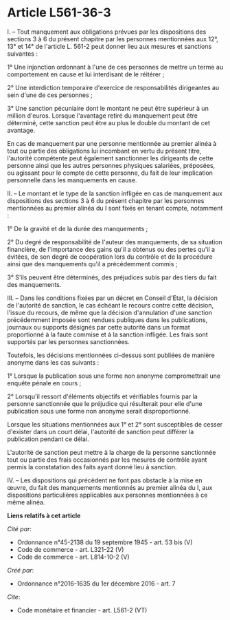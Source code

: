 # Article L561-36-3

I. – Tout manquement aux obligations prévues par les dispositions des sections 3 à 6 du présent chapitre par les personnes
mentionnées aux 12°, 13° et 14° de l'article L. 561-2 peut donner lieu aux mesures et sanctions suivantes : 

1° Une injonction ordonnant à l'une de ces personnes de mettre un terme au comportement en cause et lui interdisant de le
réitérer ; 

2° Une interdiction temporaire d'exercice de responsabilités dirigeantes au sein d'une de ces personnes ; 

3° Une sanction pécuniaire dont le montant ne peut être supérieur à un million d'euros. Lorsque l'avantage retiré du
manquement peut être déterminé, cette sanction peut être au plus le double du montant de cet avantage. 

En cas de manquement par une personne mentionnée au premier alinéa à tout ou partie des obligations lui incombant en vertu du
présent titre, l'autorité compétente peut également sanctionner les dirigeants de cette personne ainsi que les autres
personnes physiques salariées, préposées, ou agissant pour le compte de cette personne, du fait de leur implication
personnelle dans les manquements en cause. 

II. – Le montant et le type de la sanction infligée en cas de manquement aux dispositions des sections 3 à 6 du présent
chapitre par les personnes mentionnées au premier alinéa du I sont fixés en tenant compte, notamment : 

1° De la gravité et de la durée des manquements ; 

2° Du degré de responsabilité de l'auteur des manquements, de sa situation financière, de l'importance des gains qu'il a
obtenus ou des pertes qu'il a évitées, de son degré de coopération lors du contrôle et de la procédure ainsi que des
manquements qu'il a précédemment commis ; 

3° S'ils peuvent être déterminés, des préjudices subis par des tiers du fait des manquements. 

III. – Dans les conditions fixées par un décret en Conseil d'Etat, la décision de l'autorité de sanction, le cas échéant le
recours contre cette décision, l'issue du recours, de même que la décision d'annulation d'une sanction précédemment imposée
sont rendues publiques dans les publications, journaux ou supports désignés par cette autorité dans un format proportionné à
la faute commise et à la sanction infligée. Les frais sont supportés par les personnes sanctionnées. 

Toutefois, les décisions mentionnées ci-dessus sont publiées de manière anonyme dans les cas suivants : 

1° Lorsque la publication sous une forme non anonyme compromettrait une enquête pénale en cours ; 

2° Lorsqu'il ressort d'éléments objectifs et vérifiables fournis par la personne sanctionnée que le préjudice qui résulterait
pour elle d'une publication sous une forme non anonyme serait disproportionné. 

Lorsque les situations mentionnées aux 1° et 2° sont susceptibles de cesser d'exister dans un court délai, l'autorité de
sanction peut différer la publication pendant ce délai. 

L'autorité de sanction peut mettre à la charge de la personne sanctionnée tout ou partie des frais occasionnés par les
mesures de contrôle ayant permis la constatation des faits ayant donné lieu à sanction. 

IV. – Les dispositions qui précèdent ne font pas obstacle à la mise en œuvre, du fait des manquements mentionnés au premier
alinéa du I, aux dispositions particulières applicables aux personnes mentionnées à ce même alinéa.

**Liens relatifs à cet article**

_Cité par_:

  - Ordonnance n°45-2138 du 19 septembre 1945 - art. 53 bis (V)
  - Code de commerce - art. L321-22 (V)
  - Code de commerce - art. L814-10-2 (V)

_Créé par_:

  - Ordonnance n°2016-1635 du 1er décembre 2016 - art. 7

_Cite_:

  - Code monétaire et financier - art. L561-2 (VT)
